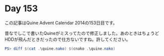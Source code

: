 # Day 153

この記事はQuine Advent Calendar 2014の153日目です。

昔なでしこで書いたQuineがミスってたので修正しました。あのときはちょうどHDDが飛んだときだったので仕方ないですね。許してください。

```powershell
PS> diff $(cat .\quine.nako) $(cnako .\quine.nako)
```
